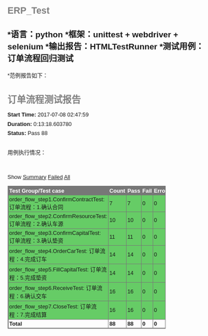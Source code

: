 # ERP_Test
*语言：python
*框架：unittest + webdriver + selenium
*输出报告：HTMLTestRunner
*测试用例：订单流程回归测试
------------------------------------------------------------------------------------------------------------------------------
*范例报告如下：

<?xml version="1.0" encoding="UTF-8"?>
<!DOCTYPE html PUBLIC "-//W3C//DTD XHTML 1.0 Strict//EN" "http://www.w3.org/TR/xhtml1/DTD/xhtml1-strict.dtd">
<html xmlns="http://www.w3.org/1999/xhtml">
<head>
    <title>订单流程测试报告</title>
    <meta name="generator" content="HTMLTestRunner 0.8.2"/>
    <meta http-equiv="Content-Type" content="text/html; charset=UTF-8"/>
    
<style type="text/css" media="screen">
body        { font-family: verdana, arial, helvetica, sans-serif; font-size: 80%; }
table       { font-size: 100%; }
pre         { }

/* -- heading ---------------------------------------------------------------------- */
h1 {
	font-size: 16pt;
	color: gray;
}
.heading {
    margin-top: 0ex;
    margin-bottom: 1ex;
}

.heading .attribute {
    margin-top: 1ex;
    margin-bottom: 0;
}

.heading .description {
    margin-top: 4ex;
    margin-bottom: 6ex;
}

/* -- css div popup ------------------------------------------------------------------------ */
a.popup_link {
}

a.popup_link:hover {
    color: red;
}

.popup_window {
    display: none;
    position: relative;
    left: 0px;
    top: 0px;
    /*border: solid #627173 1px; */
    padding: 10px;
    background-color: #E6E6D6;
    font-family: "Lucida Console", "Courier New", Courier, monospace;
    text-align: left;
    font-size: 8pt;
    width: 500px;
}

}
/* -- report ------------------------------------------------------------------------ */
#show_detail_line {
    margin-top: 3ex;
    margin-bottom: 1ex;
}
#result_table {
    width: 80%;
    border-collapse: collapse;
    border: 1px solid #777;
}
#header_row {
    font-weight: bold;
    color: white;
    background-color: #777;
}
#result_table td {
    border: 1px solid #777;
    padding: 2px;
}
#total_row  { font-weight: bold; }
.passClass  { background-color: #6c6; }
.failClass  { background-color: #c60; }
.errorClass { background-color: #c00; }
.passCase   { color: #6c6; }
.failCase   { color: #c60; font-weight: bold; }
.errorCase  { color: #c00; font-weight: bold; }
.hiddenRow  { display: none; }
.testcase   { margin-left: 2em; }


/* -- ending ---------------------------------------------------------------------- */
#ending {
}

</style>

</head>
<body>
<script language="javascript" type="text/javascript"><!--
output_list = Array();

/* level - 0:Summary; 1:Failed; 2:All */
function showCase(level) {
    trs = document.getElementsByTagName("tr");
    for (var i = 0; i < trs.length; i++) {
        tr = trs[i];
        id = tr.id;
        if (id.substr(0,2) == 'ft') {
            if (level < 1) {
                tr.className = 'hiddenRow';
            }
            else {
                tr.className = '';
            }
        }
        if (id.substr(0,2) == 'pt') {
            if (level > 1) {
                tr.className = '';
            }
            else {
                tr.className = 'hiddenRow';
            }
        }
    }
}


function showClassDetail(cid, count) {
    var id_list = Array(count);
    var toHide = 1;
    for (var i = 0; i < count; i++) {
        tid0 = 't' + cid.substr(1) + '.' + (i+1);
        tid = 'f' + tid0;
        tr = document.getElementById(tid);
        if (!tr) {
            tid = 'p' + tid0;
            tr = document.getElementById(tid);
        }
        id_list[i] = tid;
        if (tr.className) {
            toHide = 0;
        }
    }
    for (var i = 0; i < count; i++) {
        tid = id_list[i];
        if (toHide) {
            document.getElementById('div_'+tid).style.display = 'none'
            document.getElementById(tid).className = 'hiddenRow';
        }
        else {
            document.getElementById(tid).className = '';
        }
    }
}


function showTestDetail(div_id){
    var details_div = document.getElementById(div_id)
    var displayState = details_div.style.display
    // alert(displayState)
    if (displayState != 'block' ) {
        displayState = 'block'
        details_div.style.display = 'block'
    }
    else {
        details_div.style.display = 'none'
    }
}


function html_escape(s) {
    s = s.replace(/&/g,'&amp;');
    s = s.replace(/</g,'&lt;');
    s = s.replace(/>/g,'&gt;');
    return s;
}

/* obsoleted by detail in <div>
function showOutput(id, name) {
    var w = window.open("", //url
                    name,
                    "resizable,scrollbars,status,width=800,height=450");
    d = w.document;
    d.write("<pre>");
    d.write(html_escape(output_list[id]));
    d.write("\n");
    d.write("<a href='javascript:window.close()'>close</a>\n");
    d.write("</pre>\n");
    d.close();
}
*/
--></script>

<div class='heading'>
<h1>订单流程测试报告</h1>
<p class='attribute'><strong>Start Time:</strong> 2017-07-08 02:47:59</p>
<p class='attribute'><strong>Duration:</strong> 0:13:18.603780</p>
<p class='attribute'><strong>Status:</strong> Pass 88</p>

<p class='description'>用例执行情况：</p>
</div>



<p id='show_detail_line'>Show
<a href='javascript:showCase(0)'>Summary</a>
<a href='javascript:showCase(1)'>Failed</a>
<a href='javascript:showCase(2)'>All</a>
</p>
<table id='result_table'>
<colgroup>
<col align='left' />
<col align='right' />
<col align='right' />
<col align='right' />
<col align='right' />
<col align='right' />
</colgroup>
<tr id='header_row'>
    <td>Test Group/Test case</td>
    <td>Count</td>
    <td>Pass</td>
    <td>Fail</td>
    <td>Error</td>
    <td>View</td>
</tr>

<tr class='passClass'>
    <td>order_flow_step1.ConfirmContractTest:  订单流程：1.确认合同 </td>
    <td>7</td>
    <td>7</td>
    <td>0</td>
    <td>0</td>
    <td><a href="javascript:showClassDetail('c1',7)">Detail</a></td>
</tr>

<tr id='pt1.1' class='hiddenRow'>
    <td class='none'><div class='testcase'>test_1_before_name: 操作前订单详情： 客户姓名</div></td>
    <td colspan='5' align='center'>pass</td>
</tr>

<tr id='pt1.2' class='hiddenRow'>
    <td class='none'><div class='testcase'>test_2_before_telephone: 操作前订单详情： 客户电话</div></td>
    <td colspan='5' align='center'>pass</td>
</tr>

<tr id='pt1.3' class='hiddenRow'>
    <td class='none'><div class='testcase'>test_3_check: 发送确认合同请求</div></td>
    <td colspan='5' align='center'>

    <!--css div popup start-->
    <a class="popup_link" onfocus='this.blur();' href="javascript:showTestDetail('div_pt1.3')" >
        pass</a>

    <div id='div_pt1.3' class="popup_window">
        <div style='text-align: right; color:red;cursor:pointer'>
        <a onfocus='this.blur();' onclick="document.getElementById('div_pt1.3').style.display = 'none' " >
           [x]</a>
        </div>
        <pre>
        
pt1.3: 200 OK


        </pre>
    </div>
    <!--css div popup end-->

    </td>
</tr>

<tr id='pt1.4' class='hiddenRow'>
    <td class='none'><div class='testcase'>test_4_after_selling_price: 操作后订单详情： 合同应收款总额</div></td>
    <td colspan='5' align='center'>pass</td>
</tr>

<tr id='pt1.5' class='hiddenRow'>
    <td class='none'><div class='testcase'>test_5_after_body_price: 操作后订单详情： 车身售价</div></td>
    <td colspan='5' align='center'>pass</td>
</tr>

<tr id='pt1.6' class='hiddenRow'>
    <td class='none'><div class='testcase'>test_6_after_selling_deposit_amount: 操作后订单详情： 客户订金收取</div></td>
    <td colspan='5' align='center'>pass</td>
</tr>

<tr id='pt1.7' class='hiddenRow'>
    <td class='none'><div class='testcase'>test_7_after_contract_number: 操作后订单详情： 订单编号</div></td>
    <td colspan='5' align='center'>pass</td>
</tr>

<tr class='passClass'>
    <td>order_flow_step2.ConfirmResourceTest:  订单流程：2.确认车源 </td>
    <td>10</td>
    <td>10</td>
    <td>0</td>
    <td>0</td>
    <td><a href="javascript:showClassDetail('c2',10)">Detail</a></td>
</tr>

<tr id='pt2.1' class='hiddenRow'>
    <td class='none'><div class='testcase'>test_1_before_name: 操作前订单详情： 客户姓名</div></td>
    <td colspan='5' align='center'>pass</td>
</tr>

<tr id='pt2.2' class='hiddenRow'>
    <td class='none'><div class='testcase'>test_2_before_telephone: 操作前订单详情： 客户电话</div></td>
    <td colspan='5' align='center'>pass</td>
</tr>

<tr id='pt2.3' class='hiddenRow'>
    <td class='none'><div class='testcase'>test_3_before_selling_price: 操作前订单详情： 合同应收款总额</div></td>
    <td colspan='5' align='center'>pass</td>
</tr>

<tr id='pt2.4' class='hiddenRow'>
    <td class='none'><div class='testcase'>test_4_before_body_price: 操作前订单详情： 车身售价</div></td>
    <td colspan='5' align='center'>pass</td>
</tr>

<tr id='pt2.5' class='hiddenRow'>
    <td class='none'><div class='testcase'>test_5_before_selling_deposit_amount: 操作前订单详情： 客户订金收取</div></td>
    <td colspan='5' align='center'>pass</td>
</tr>

<tr id='pt2.6' class='hiddenRow'>
    <td class='none'><div class='testcase'>test_6_before_contract_number: 操作前订单详情： 订单编号</div></td>
    <td colspan='5' align='center'>pass</td>
</tr>

<tr id='pt2.7' class='hiddenRow'>
    <td class='none'><div class='testcase'>test_7_check: 发送确认车源请求</div></td>
    <td colspan='5' align='center'>

    <!--css div popup start-->
    <a class="popup_link" onfocus='this.blur();' href="javascript:showTestDetail('div_pt2.7')" >
        pass</a>

    <div id='div_pt2.7' class="popup_window">
        <div style='text-align: right; color:red;cursor:pointer'>
        <a onfocus='this.blur();' onclick="document.getElementById('div_pt2.7').style.display = 'none' " >
           [x]</a>
        </div>
        <pre>
        
pt2.7: 200 OK


        </pre>
    </div>
    <!--css div popup end-->

    </td>
</tr>

<tr id='pt2.8' class='hiddenRow'>
    <td class='none'><div class='testcase'>test_8_after_buying_price: 操作后订单详情： 车身进价</div></td>
    <td colspan='5' align='center'>pass</td>
</tr>

<tr id='pt2.9' class='hiddenRow'>
    <td class='none'><div class='testcase'>test_9_after_buying_deposit_amount: 操作后订单详情： 资源订金支付</div></td>
    <td colspan='5' align='center'>pass</td>
</tr>

<tr id='pt2.10' class='hiddenRow'>
    <td class='none'><div class='testcase'>test__10_after_expected_time_of_pick_up: 操作后订单详情： 预计提车时间</div></td>
    <td colspan='5' align='center'>pass</td>
</tr>

<tr class='passClass'>
    <td>order_flow_step3.ConfirmCapitalTest:  订单流程：3.确认垫资 </td>
    <td>11</td>
    <td>11</td>
    <td>0</td>
    <td>0</td>
    <td><a href="javascript:showClassDetail('c3',11)">Detail</a></td>
</tr>

<tr id='pt3.1' class='hiddenRow'>
    <td class='none'><div class='testcase'>test_1_before_name: 操作前订单详情：客户姓名</div></td>
    <td colspan='5' align='center'>pass</td>
</tr>

<tr id='pt3.2' class='hiddenRow'>
    <td class='none'><div class='testcase'>test_2_before_telephone: 操作前订单详情：客户电话</div></td>
    <td colspan='5' align='center'>pass</td>
</tr>

<tr id='pt3.3' class='hiddenRow'>
    <td class='none'><div class='testcase'>test_3_before_selling_price: 操作前订单详情：合同应收款总额</div></td>
    <td colspan='5' align='center'>pass</td>
</tr>

<tr id='pt3.4' class='hiddenRow'>
    <td class='none'><div class='testcase'>test_4_before_body_price: 操作前订单详情：车身售价</div></td>
    <td colspan='5' align='center'>pass</td>
</tr>

<tr id='pt3.5' class='hiddenRow'>
    <td class='none'><div class='testcase'>test_5_before_selling_deposit_amount: 操作前订单详情：客户订金收取</div></td>
    <td colspan='5' align='center'>pass</td>
</tr>

<tr id='pt3.6' class='hiddenRow'>
    <td class='none'><div class='testcase'>test_6_before_contract_number: 操作前订单详情：订单编号</div></td>
    <td colspan='5' align='center'>pass</td>
</tr>

<tr id='pt3.7' class='hiddenRow'>
    <td class='none'><div class='testcase'>test_7_before_buying_price: 操作前订单详情：车身进价</div></td>
    <td colspan='5' align='center'>pass</td>
</tr>

<tr id='pt3.8' class='hiddenRow'>
    <td class='none'><div class='testcase'>test_8_before_buying_deposit_amount: 操作前订单详情：资源订金支付</div></td>
    <td colspan='5' align='center'>pass</td>
</tr>

<tr id='pt3.9' class='hiddenRow'>
    <td class='none'><div class='testcase'>test_9_before_expected_time_of_pick_up: 操作前订单详情：预计提车时间</div></td>
    <td colspan='5' align='center'>pass</td>
</tr>

<tr id='pt3.10' class='hiddenRow'>
    <td class='none'><div class='testcase'>test__10_check: 发送确认垫资请求</div></td>
    <td colspan='5' align='center'>

    <!--css div popup start-->
    <a class="popup_link" onfocus='this.blur();' href="javascript:showTestDetail('div_pt3.10')" >
        pass</a>

    <div id='div_pt3.10' class="popup_window">
        <div style='text-align: right; color:red;cursor:pointer'>
        <a onfocus='this.blur();' onclick="document.getElementById('div_pt3.10').style.display = 'none' " >
           [x]</a>
        </div>
        <pre>
        
pt3.10: 200 OK


        </pre>
    </div>
    <!--css div popup end-->

    </td>
</tr>

<tr id='pt3.11' class='hiddenRow'>
    <td class='none'><div class='testcase'>test__11_after_advance: 操作后订单详情： 预估垫资金额</div></td>
    <td colspan='5' align='center'>pass</td>
</tr>

<tr class='passClass'>
    <td>order_flow_step4.OrderCarTest:  订单流程：4.完成订车 </td>
    <td>14</td>
    <td>14</td>
    <td>0</td>
    <td>0</td>
    <td><a href="javascript:showClassDetail('c4',14)">Detail</a></td>
</tr>

<tr id='pt4.1' class='hiddenRow'>
    <td class='none'><div class='testcase'>test_1_before_name: 操作前订单详情： 客户姓名</div></td>
    <td colspan='5' align='center'>pass</td>
</tr>

<tr id='pt4.2' class='hiddenRow'>
    <td class='none'><div class='testcase'>test_2_before_telephone: 操作前订单详情： 客户电话</div></td>
    <td colspan='5' align='center'>pass</td>
</tr>

<tr id='pt4.3' class='hiddenRow'>
    <td class='none'><div class='testcase'>test_3_before_selling_price: 操作前订单详情： 合同应收款总额</div></td>
    <td colspan='5' align='center'>pass</td>
</tr>

<tr id='pt4.4' class='hiddenRow'>
    <td class='none'><div class='testcase'>test_4_before_body_price: 操作前订单详情： 车身售价</div></td>
    <td colspan='5' align='center'>pass</td>
</tr>

<tr id='pt4.5' class='hiddenRow'>
    <td class='none'><div class='testcase'>test_5_before_selling_deposit_amount: 操作前订单详情： 客户订金收取</div></td>
    <td colspan='5' align='center'>pass</td>
</tr>

<tr id='pt4.6' class='hiddenRow'>
    <td class='none'><div class='testcase'>test_6_before_contract_number: 操作前订单详情： 订单编号</div></td>
    <td colspan='5' align='center'>pass</td>
</tr>

<tr id='pt4.7' class='hiddenRow'>
    <td class='none'><div class='testcase'>test_7_before_buying_price: 操作前订单详情： 车身进价</div></td>
    <td colspan='5' align='center'>pass</td>
</tr>

<tr id='pt4.8' class='hiddenRow'>
    <td class='none'><div class='testcase'>test_8_before_buying_deposit_amount: 操作前订单详情： 资源订金支付</div></td>
    <td colspan='5' align='center'>pass</td>
</tr>

<tr id='pt4.9' class='hiddenRow'>
    <td class='none'><div class='testcase'>test_9_before_expected_time_of_pick_up: 操作前订单详情： 预计提车时间</div></td>
    <td colspan='5' align='center'>pass</td>
</tr>

<tr id='pt4.10' class='hiddenRow'>
    <td class='none'><div class='testcase'>test__10_before_buying_advance: 操作前订单详情： 预估垫资金额</div></td>
    <td colspan='5' align='center'>pass</td>
</tr>

<tr id='pt4.11' class='hiddenRow'>
    <td class='none'><div class='testcase'>test__11_check: 发送完成订车请求</div></td>
    <td colspan='5' align='center'>

    <!--css div popup start-->
    <a class="popup_link" onfocus='this.blur();' href="javascript:showTestDetail('div_pt4.11')" >
        pass</a>

    <div id='div_pt4.11' class="popup_window">
        <div style='text-align: right; color:red;cursor:pointer'>
        <a onfocus='this.blur();' onclick="document.getElementById('div_pt4.11').style.display = 'none' " >
           [x]</a>
        </div>
        <pre>
        
pt4.11: 200 OK


        </pre>
    </div>
    <!--css div popup end-->

    </td>
</tr>

<tr id='pt4.12' class='hiddenRow'>
    <td class='none'><div class='testcase'>test__12_after_freight: 操作后订单详情： 大板运费</div></td>
    <td colspan='5' align='center'>pass</td>
</tr>

<tr id='pt4.13' class='hiddenRow'>
    <td class='none'><div class='testcase'>test__13_after_from_city_id: 操作后订单详情： 发车城市</div></td>
    <td colspan='5' align='center'>pass</td>
</tr>

<tr id='pt4.14' class='hiddenRow'>
    <td class='none'><div class='testcase'>test__14_after_to_city_id: 操作后订单详情： 到达城市</div></td>
    <td colspan='5' align='center'>pass</td>
</tr>

<tr class='passClass'>
    <td>order_flow_step5.FillCapitalTest:  订单流程：5.完成垫资 </td>
    <td>14</td>
    <td>14</td>
    <td>0</td>
    <td>0</td>
    <td><a href="javascript:showClassDetail('c5',14)">Detail</a></td>
</tr>

<tr id='pt5.1' class='hiddenRow'>
    <td class='none'><div class='testcase'>test_1_before_name: 操作前订单详情： 客户姓名</div></td>
    <td colspan='5' align='center'>pass</td>
</tr>

<tr id='pt5.2' class='hiddenRow'>
    <td class='none'><div class='testcase'>test_2_before_telephone: 操作前订单详情： 客户电话</div></td>
    <td colspan='5' align='center'>pass</td>
</tr>

<tr id='pt5.3' class='hiddenRow'>
    <td class='none'><div class='testcase'>test_3_before_selling_price: 操作前订单详情： 合同应收款总额</div></td>
    <td colspan='5' align='center'>pass</td>
</tr>

<tr id='pt5.4' class='hiddenRow'>
    <td class='none'><div class='testcase'>test_4_before_body_price: 操作前订单详情： 车身售价</div></td>
    <td colspan='5' align='center'>pass</td>
</tr>

<tr id='pt5.5' class='hiddenRow'>
    <td class='none'><div class='testcase'>test_5_before_selling_deposit_amount: 操作前订单详情： 客户订金收取</div></td>
    <td colspan='5' align='center'>pass</td>
</tr>

<tr id='pt5.6' class='hiddenRow'>
    <td class='none'><div class='testcase'>test_6_before_contract_number: 操作前订单详情： 订单编号</div></td>
    <td colspan='5' align='center'>pass</td>
</tr>

<tr id='pt5.7' class='hiddenRow'>
    <td class='none'><div class='testcase'>test_7_before_buying_price: 操作前订单详情： 车身进价</div></td>
    <td colspan='5' align='center'>pass</td>
</tr>

<tr id='pt5.8' class='hiddenRow'>
    <td class='none'><div class='testcase'>test_8_before_buying_deposit_amount: 操作前订单详情： 资源订金支付</div></td>
    <td colspan='5' align='center'>pass</td>
</tr>

<tr id='pt5.9' class='hiddenRow'>
    <td class='none'><div class='testcase'>test_9_before_expected_time_of_pick_up: 操作前订单详情： 预计提车时间</div></td>
    <td colspan='5' align='center'>pass</td>
</tr>

<tr id='pt5.10' class='hiddenRow'>
    <td class='none'><div class='testcase'>test__10_before_buying_advance: 操作前订单详情： 预估垫资金额</div></td>
    <td colspan='5' align='center'>pass</td>
</tr>

<tr id='pt5.11' class='hiddenRow'>
    <td class='none'><div class='testcase'>test__11_before_freight: 操作前订单详情: 大板运费</div></td>
    <td colspan='5' align='center'>pass</td>
</tr>

<tr id='pt5.12' class='hiddenRow'>
    <td class='none'><div class='testcase'>test__12_check: 发送完成垫资请求</div></td>
    <td colspan='5' align='center'>

    <!--css div popup start-->
    <a class="popup_link" onfocus='this.blur();' href="javascript:showTestDetail('div_pt5.12')" >
        pass</a>

    <div id='div_pt5.12' class="popup_window">
        <div style='text-align: right; color:red;cursor:pointer'>
        <a onfocus='this.blur();' onclick="document.getElementById('div_pt5.12').style.display = 'none' " >
           [x]</a>
        </div>
        <pre>
        
pt5.12: 200 OK


        </pre>
    </div>
    <!--css div popup end-->

    </td>
</tr>

<tr id='pt5.13' class='hiddenRow'>
    <td class='none'><div class='testcase'>test__13_: 操作后订单详情： 实际垫资金额</div></td>
    <td colspan='5' align='center'>pass</td>
</tr>

<tr id='pt5.14' class='hiddenRow'>
    <td class='none'><div class='testcase'>test__14_: 操作后订单详情： 实际提车时间</div></td>
    <td colspan='5' align='center'>pass</td>
</tr>

<tr class='passClass'>
    <td>order_flow_step6.ReceiveTest:  订单流程：6.确认交车 </td>
    <td>16</td>
    <td>16</td>
    <td>0</td>
    <td>0</td>
    <td><a href="javascript:showClassDetail('c6',16)">Detail</a></td>
</tr>

<tr id='pt6.1' class='hiddenRow'>
    <td class='none'><div class='testcase'>test_1_before_name: 操作前订单详情： 客户姓名</div></td>
    <td colspan='5' align='center'>pass</td>
</tr>

<tr id='pt6.2' class='hiddenRow'>
    <td class='none'><div class='testcase'>test_2_before_telephone: 操作前订单详情： 客户电话</div></td>
    <td colspan='5' align='center'>pass</td>
</tr>

<tr id='pt6.3' class='hiddenRow'>
    <td class='none'><div class='testcase'>test_3_before_selling_price: 操作前订单详情： 合同应收款总额</div></td>
    <td colspan='5' align='center'>pass</td>
</tr>

<tr id='pt6.4' class='hiddenRow'>
    <td class='none'><div class='testcase'>test_4_before_body_price: 操作前订单详情： 车身售价</div></td>
    <td colspan='5' align='center'>pass</td>
</tr>

<tr id='pt6.5' class='hiddenRow'>
    <td class='none'><div class='testcase'>test_5_before_selling_deposit_amount: 操作前订单详情： 客户订金收取</div></td>
    <td colspan='5' align='center'>pass</td>
</tr>

<tr id='pt6.6' class='hiddenRow'>
    <td class='none'><div class='testcase'>test_6_before_contract_number: 操作前订单详情： 订单编号</div></td>
    <td colspan='5' align='center'>pass</td>
</tr>

<tr id='pt6.7' class='hiddenRow'>
    <td class='none'><div class='testcase'>test_7_before_buying_price: 操作前订单详情： 车身进价</div></td>
    <td colspan='5' align='center'>pass</td>
</tr>

<tr id='pt6.8' class='hiddenRow'>
    <td class='none'><div class='testcase'>test_8_before_buying_deposit_amount: 操作前订单详情： 资源订金支付</div></td>
    <td colspan='5' align='center'>pass</td>
</tr>

<tr id='pt6.9' class='hiddenRow'>
    <td class='none'><div class='testcase'>test_9_before_expected_time_of_pick_up: 操作前订单详情： 预计提车时间</div></td>
    <td colspan='5' align='center'>pass</td>
</tr>

<tr id='pt6.10' class='hiddenRow'>
    <td class='none'><div class='testcase'>test__10_before_buying_advance: 操作前订单详情： 预估垫资金额</div></td>
    <td colspan='5' align='center'>pass</td>
</tr>

<tr id='pt6.11' class='hiddenRow'>
    <td class='none'><div class='testcase'>test__11_before_freight: 操作前订单详情: 大板运费</div></td>
    <td colspan='5' align='center'>pass</td>
</tr>

<tr id='pt6.12' class='hiddenRow'>
    <td class='none'><div class='testcase'>test__12_before_actual_advance: 操作前订单详情: 实际垫资金额</div></td>
    <td colspan='5' align='center'>pass</td>
</tr>

<tr id='pt6.13' class='hiddenRow'>
    <td class='none'><div class='testcase'>test__13_before_actual_time_of_pick_up: 操作前订单详情: 实际提车时间</div></td>
    <td colspan='5' align='center'>pass</td>
</tr>

<tr id='pt6.14' class='hiddenRow'>
    <td class='none'><div class='testcase'>test__14_check: 发送完成交车请求</div></td>
    <td colspan='5' align='center'>

    <!--css div popup start-->
    <a class="popup_link" onfocus='this.blur();' href="javascript:showTestDetail('div_pt6.14')" >
        pass</a>

    <div id='div_pt6.14' class="popup_window">
        <div style='text-align: right; color:red;cursor:pointer'>
        <a onfocus='this.blur();' onclick="document.getElementById('div_pt6.14').style.display = 'none' " >
           [x]</a>
        </div>
        <pre>
        
pt6.14: 200 OK


        </pre>
    </div>
    <!--css div popup end-->

    </td>
</tr>

<tr id='pt6.15' class='hiddenRow'>
    <td class='none'><div class='testcase'>test__15_after_actual_receive_at: 操作后订单详情：实际交车日期</div></td>
    <td colspan='5' align='center'>pass</td>
</tr>

<tr id='pt6.16' class='hiddenRow'>
    <td class='none'><div class='testcase'>test__16_after_plate_number: 操作后订单详情：车牌号</div></td>
    <td colspan='5' align='center'>pass</td>
</tr>

<tr class='passClass'>
    <td>order_flow_step7.CloseTest:  订单流程：7.完成结算 </td>
    <td>16</td>
    <td>16</td>
    <td>0</td>
    <td>0</td>
    <td><a href="javascript:showClassDetail('c7',16)">Detail</a></td>
</tr>

<tr id='pt7.1' class='hiddenRow'>
    <td class='none'><div class='testcase'>test_1_before_name: 操作前订单详情： 客户姓名</div></td>
    <td colspan='5' align='center'>pass</td>
</tr>

<tr id='pt7.2' class='hiddenRow'>
    <td class='none'><div class='testcase'>test_2_before_telephone: 操作前订单详情： 客户电话</div></td>
    <td colspan='5' align='center'>pass</td>
</tr>

<tr id='pt7.3' class='hiddenRow'>
    <td class='none'><div class='testcase'>test_3_before_selling_price: 操作前订单详情： 合同应收款总额</div></td>
    <td colspan='5' align='center'>pass</td>
</tr>

<tr id='pt7.4' class='hiddenRow'>
    <td class='none'><div class='testcase'>test_4_before_body_price: 操作前订单详情： 车身售价</div></td>
    <td colspan='5' align='center'>pass</td>
</tr>

<tr id='pt7.5' class='hiddenRow'>
    <td class='none'><div class='testcase'>test_5_before_selling_deposit_amount: 操作前订单详情： 客户订金收取</div></td>
    <td colspan='5' align='center'>pass</td>
</tr>

<tr id='pt7.6' class='hiddenRow'>
    <td class='none'><div class='testcase'>test_6_before_contract_number: 操作前订单详情： 订单编号</div></td>
    <td colspan='5' align='center'>pass</td>
</tr>

<tr id='pt7.7' class='hiddenRow'>
    <td class='none'><div class='testcase'>test_7_before_buying_price: 操作前订单详情： 车身进价</div></td>
    <td colspan='5' align='center'>pass</td>
</tr>

<tr id='pt7.8' class='hiddenRow'>
    <td class='none'><div class='testcase'>test_8_before_buying_deposit_amount: 操作前订单详情： 资源订金支付</div></td>
    <td colspan='5' align='center'>pass</td>
</tr>

<tr id='pt7.9' class='hiddenRow'>
    <td class='none'><div class='testcase'>test_9_before_expected_time_of_pick_up: 操作前订单详情： 预计提车时间</div></td>
    <td colspan='5' align='center'>pass</td>
</tr>

<tr id='pt7.10' class='hiddenRow'>
    <td class='none'><div class='testcase'>test__10_before_buying_advance: 操作前订单详情： 预估垫资金额</div></td>
    <td colspan='5' align='center'>pass</td>
</tr>

<tr id='pt7.11' class='hiddenRow'>
    <td class='none'><div class='testcase'>test__11_before_freight: 操作前订单详情: 大板运费</div></td>
    <td colspan='5' align='center'>pass</td>
</tr>

<tr id='pt7.12' class='hiddenRow'>
    <td class='none'><div class='testcase'>test__12_before_freight: 操作前订单详情: 实际垫资金额</div></td>
    <td colspan='5' align='center'>pass</td>
</tr>

<tr id='pt7.13' class='hiddenRow'>
    <td class='none'><div class='testcase'>test__13_before_actual_time_of_pick_up: 操作前订单详情: 实际提车时间</div></td>
    <td colspan='5' align='center'>pass</td>
</tr>

<tr id='pt7.14' class='hiddenRow'>
    <td class='none'><div class='testcase'>test__14_before_actual_receive_at: 操作前订单详情：实际交车日期</div></td>
    <td colspan='5' align='center'>pass</td>
</tr>

<tr id='pt7.15' class='hiddenRow'>
    <td class='none'><div class='testcase'>test__15_before_plate_number: 操作前订单详情：车牌号</div></td>
    <td colspan='5' align='center'>pass</td>
</tr>

<tr id='pt7.16' class='hiddenRow'>
    <td class='none'><div class='testcase'>test__16_check: 发送完成结算请求</div></td>
    <td colspan='5' align='center'>

    <!--css div popup start-->
    <a class="popup_link" onfocus='this.blur();' href="javascript:showTestDetail('div_pt7.16')" >
        pass</a>

    <div id='div_pt7.16' class="popup_window">
        <div style='text-align: right; color:red;cursor:pointer'>
        <a onfocus='this.blur();' onclick="document.getElementById('div_pt7.16').style.display = 'none' " >
           [x]</a>
        </div>
        <pre>
        
pt7.16: 200 OK


        </pre>
    </div>
    <!--css div popup end-->

    </td>
</tr>

<tr id='total_row'>
    <td>Total</td>
    <td>88</td>
    <td>88</td>
    <td>0</td>
    <td>0</td>
    <td>&nbsp;</td>
</tr>
</table>

<div id='ending'>&nbsp;</div>

</body>
</html>
